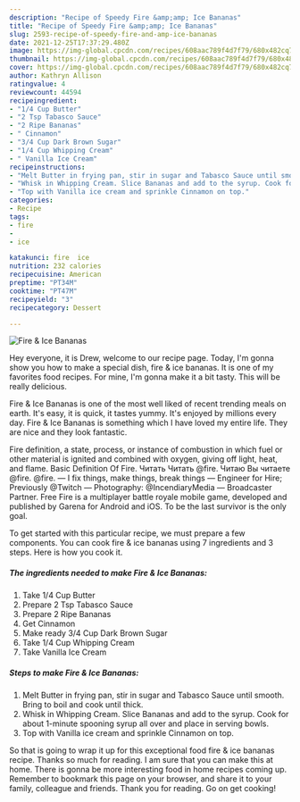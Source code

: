 ```yaml
---
description: "Recipe of Speedy Fire &amp;amp; Ice Bananas"
title: "Recipe of Speedy Fire &amp;amp; Ice Bananas"
slug: 2593-recipe-of-speedy-fire-and-amp-ice-bananas
date: 2021-12-25T17:37:29.480Z
image: https://img-global.cpcdn.com/recipes/608aac789f4d7f79/680x482cq70/fire-ice-bananas-recipe-main-photo.jpg
thumbnail: https://img-global.cpcdn.com/recipes/608aac789f4d7f79/680x482cq70/fire-ice-bananas-recipe-main-photo.jpg
cover: https://img-global.cpcdn.com/recipes/608aac789f4d7f79/680x482cq70/fire-ice-bananas-recipe-main-photo.jpg
author: Kathryn Allison
ratingvalue: 4
reviewcount: 44594
recipeingredient:
- "1/4 Cup Butter"
- "2 Tsp Tabasco Sauce"
- "2 Ripe Bananas"
- " Cinnamon"
- "3/4 Cup Dark Brown Sugar"
- "1/4 Cup Whipping Cream"
- " Vanilla Ice Cream"
recipeinstructions:
- "Melt Butter in frying pan, stir in sugar and Tabasco Sauce until smooth. Bring to boil and cook until thick."
- "Whisk in Whipping Cream. Slice Bananas and add to the syrup. Cook for about 1-minute spooning syrup all over and place in serving bowls."
- "Top with Vanilla ice cream and sprinkle Cinnamon on top."
categories:
- Recipe
tags:
- fire
- 
- ice

katakunci: fire  ice 
nutrition: 232 calories
recipecuisine: American
preptime: "PT34M"
cooktime: "PT47M"
recipeyield: "3"
recipecategory: Dessert

---
```



![Fire &amp; Ice Bananas](https://img-global.cpcdn.com/recipes/608aac789f4d7f79/680x482cq70/fire-ice-bananas-recipe-main-photo.jpg)

Hey everyone, it is Drew, welcome to our recipe page. Today, I'm gonna show you how to make a special dish, fire &amp; ice bananas. It is one of my favorites food recipes. For mine, I'm gonna make it a bit tasty. This will be really delicious.

Fire &amp; Ice Bananas is one of the most well liked of recent trending meals on earth. It's easy, it is quick, it tastes yummy. It's enjoyed by millions every day. Fire &amp; Ice Bananas is something which I have loved my entire life. They are nice and they look fantastic.

Fire definition, a state, process, or instance of combustion in which fuel or other material is ignited and combined with oxygen, giving off light, heat, and flame. Basic Definition Of Fire. Читать Читать @fire. Читаю Вы читаете @fire. @fire. — I fix things, make things, break things — Engineer for Hire; Previously @Twitch — Photography: @IncendiaryMedia — Broadcaster Partner. Free Fire is a multiplayer battle royale mobile game, developed and published by Garena for Android and iOS. To be the last survivor is the only goal.


To get started with this particular recipe, we must prepare a few components. You can cook fire &amp; ice bananas using 7 ingredients and 3 steps. Here is how you cook it.

<!--inarticleads1-->

##### The ingredients needed to make Fire &amp; Ice Bananas:

1. Take 1/4 Cup Butter
1. Prepare 2 Tsp Tabasco Sauce
1. Prepare 2 Ripe Bananas
1. Get  Cinnamon
1. Make ready 3/4 Cup Dark Brown Sugar
1. Take 1/4 Cup Whipping Cream
1. Take  Vanilla Ice Cream




<!--inarticleads2-->

##### Steps to make Fire &amp; Ice Bananas:

1. Melt Butter in frying pan, stir in sugar and Tabasco Sauce until smooth. Bring to boil and cook until thick.
1. Whisk in Whipping Cream. Slice Bananas and add to the syrup. Cook for about 1-minute spooning syrup all over and place in serving bowls.
1. Top with Vanilla ice cream and sprinkle Cinnamon on top.




So that is going to wrap it up for this exceptional food fire &amp; ice bananas recipe. Thanks so much for reading. I am sure that you can make this at home. There is gonna be more interesting food in home recipes coming up. Remember to bookmark this page on your browser, and share it to your family, colleague and friends. Thank you for reading. Go on get cooking!
